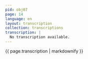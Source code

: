 ```yaml
---
pid: obj07
page: 14
language: en
layout: transcription
collection: transcriptions
transcription: |
  No transcription available.
---
```


{{ page.transcription | markdownify }}
